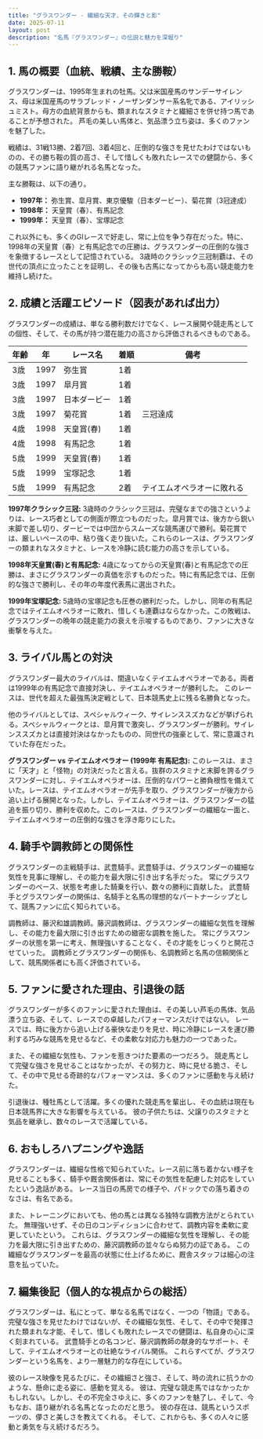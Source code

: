 ```yaml
---
title: "グラスワンダー - 繊細な天才、その輝きと影"
date: 2025-07-11
layout: post
description: "名馬『グラスワンダー』の伝説と魅力を深堀り"
---
```


## 1. 馬の概要（血統、戦績、主な勝鞍）

グラスワンダーは、1995年生まれの牡馬。父は米国産馬のサンデーサイレンス、母は米国産馬のサラブレッド・ノーザンダンサー系名牝である、アイリッシュミスト。母方の血統背景からも、類まれなスタミナと繊細さを併せ持つ馬であることが予想された。  芦毛の美しい馬体と、気品漂う立ち姿は、多くのファンを魅了した。

戦績は、31戦13勝、2着7回、3着4回と、圧倒的な強さを見せたわけではないものの、その勝ち鞍の質の高さ、そして惜しくも敗れたレースでの健闘から、多くの競馬ファンに語り継がれる名馬となった。

主な勝鞍は、以下の通り。

* **1997年：** 弥生賞、皐月賞、東京優駿（日本ダービー）、菊花賞（3冠達成）
* **1998年：** 天皇賞（春）、有馬記念
* **1999年：** 天皇賞（春）、宝塚記念


これ以外にも、多くのGIレースで好走し、常に上位を争う存在だった。特に、1998年の天皇賞（春）と有馬記念での圧勝は、グラスワンダーの圧倒的な強さを象徴するレースとして記憶されている。  3歳時のクラシック三冠制覇は、その世代の頂点に立ったことを証明し、その後も古馬になってからも高い競走能力を維持し続けた。


## 2. 成績と活躍エピソード（図表があれば出力）

グラスワンダーの成績は、単なる勝利数だけでなく、レース展開や競走馬としての個性、そして、その馬が持つ潜在能力の高さから評価されるべきものである。


| 年齢 | 年 | レース名 | 着順 | 備考 |
|---|---|---|---|---|
| 3歳 | 1997 | 弥生賞 | 1着 | |
| 3歳 | 1997 | 皐月賞 | 1着 | |
| 3歳 | 1997 | 日本ダービー | 1着 | |
| 3歳 | 1997 | 菊花賞 | 1着 | 三冠達成 |
| 4歳 | 1998 | 天皇賞(春) | 1着 | |
| 4歳 | 1998 | 有馬記念 | 1着 | |
| 5歳 | 1999 | 天皇賞(春) | 1着 | |
| 5歳 | 1999 | 宝塚記念 | 1着 | |
| 5歳 | 1999 | 有馬記念 | 2着 |  テイエムオペラオーに敗れる |


**1997年クラシック三冠:** 3歳時のクラシック三冠は、完璧なまでの強さというよりは、レース巧者としての側面が際立つものだった。皐月賞では、後方から鋭い末脚で差し切り、ダービーでは中団からスムーズな競馬運びで勝利。菊花賞では、厳しいペースの中、粘り強く走り抜いた。これらのレースは、グラスワンダーの類まれなスタミナと、レースを冷静に読む能力の高さを示している。

**1998年天皇賞(春)と有馬記念:** 4歳になってからの天皇賞(春)と有馬記念での圧勝は、まさにグラスワンダーの真価を示すものだった。特に有馬記念では、圧倒的な強さで勝利し、その年の年度代表馬に選出された。

**1999年宝塚記念:** 5歳時の宝塚記念も圧巻の勝利だった。しかし、同年の有馬記念ではテイエムオペラオーに敗れ、惜しくも連覇はならなかった。この敗戦は、グラスワンダーの晩年の競走能力の衰えを示唆するものであり、ファンに大きな衝撃を与えた。



## 3. ライバル馬との対決

グラスワンダー最大のライバルは、間違いなくテイエムオペラオーである。両者は1999年の有馬記念で直接対決し、テイエムオペラオーが勝利した。  このレースは、世代を超えた最強馬決定戦として、日本競馬史上に残る名勝負となった。

他のライバルとしては、スペシャルウィーク、サイレンススズカなどが挙げられる。スペシャルウィークとは、皐月賞で激突し、グラスワンダーが勝利。サイレンススズカとは直接対決はなかったものの、同世代の強豪として、常に意識されていた存在だった。


**グラスワンダー vs テイエムオペラオー (1999年 有馬記念):**  このレースは、まさに「天才」と「怪物」の対決だったと言える。抜群のスタミナと末脚を誇るグラスワンダーに対し、テイエムオペラオーは、圧倒的なパワーと勝負根性を備えていた。レースは、テイエムオペラオーが先手を取り、グラスワンダーが後方から追い上げる展開となった。しかし、テイエムオペラオーは、グラスワンダーの猛追を振り切り、勝利を収めた。このレースは、グラスワンダーの繊細な一面と、テイエムオペラオーの圧倒的な強さを浮き彫りにした。


## 4. 騎手や調教師との関係性

グラスワンダーの主戦騎手は、武豊騎手。武豊騎手は、グラスワンダーの繊細な気性を見事に理解し、その能力を最大限に引き出す名手だった。  常にグラスワンダーのペース、状態を考慮した騎乗を行い、数々の勝利に貢献した。  武豊騎手とグラスワンダーの関係は、名騎手と名馬の理想的なパートナーシップとして、競馬ファンに広く知られている。

調教師は、藤沢和雄調教師。藤沢調教師は、グラスワンダーの繊細な気性を理解し、その能力を最大限に引き出すための緻密な調教を施した。  常にグラスワンダーの状態を第一に考え、無理強いすることなく、その才能をじっくりと開花させていった。  調教師とグラスワンダーの関係も、名調教師と名馬の信頼関係として、競馬関係者にも高く評価されている。


## 5. ファンに愛された理由、引退後の話

グラスワンダーが多くのファンに愛された理由は、その美しい芦毛の馬体、気品漂う立ち姿、そして、レースでの卓越したパフォーマンスだけではない。  レースでは、時に後方から追い上げる豪快な走りを見せ、時に冷静にレースを運び勝利する巧みな競馬を見せるなど、その柔軟な対応力も魅力の一つであった。

また、その繊細な気性も、ファンを惹きつけた要素の一つだろう。  競走馬として完璧な強さを見せることはなかったが、その努力と、時に見せる脆さ、そして、その中で見せる奇跡的なパフォーマンスは、多くのファンに感動を与え続けた。

引退後は、種牡馬として活躍。多くの優れた競走馬を輩出し、その血統は現在も日本競馬界に大きな影響を与えている。  彼の子供たちは、父譲りのスタミナと気品を継承し、数々のレースで活躍している。


## 6. おもしろハプニングや逸話

グラスワンダーは、繊細な性格で知られていた。レース前に落ち着かない様子を見せることも多く、騎手や厩舎関係者は、常にその気性を配慮した対応をしていたという逸話がある。  レース当日の馬房での様子や、パドックでの落ち着きのなさは、有名である。

また、トレーニングにおいても、他の馬とは異なる独特な調教方法がとられていた。  無理強いせず、その日のコンディションに合わせて、調教内容を柔軟に変更していたという。  これらは、グラスワンダーの繊細な気性を理解し、その能力を最大限に引き出すための、藤沢調教師の並々ならぬ努力の証である。  この繊細なグラスワンダーを最高の状態に仕上げるために、厩舎スタッフは細心の注意を払っていた。


## 7. 編集後記（個人的な視点からの総括）

グラスワンダーは、私にとって、単なる名馬ではなく、一つの「物語」である。  完璧な強さを見せたわけではないが、その繊細な気性、そして、その中で発揮された類まれな才能、そして、惜しくも敗れたレースでの健闘は、私自身の心に深く刻まれている。  武豊騎手との名コンビ、藤沢調教師の献身的なサポート、そして、テイエムオペラオーとの壮絶なライバル関係。  これらすべてが、グラスワンダーという名馬を、より一層魅力的な存在にしている。

彼のレース映像を見るたびに、その繊細さと強さ、そして、時の流れに抗うかのような、懸命に走る姿に、感動を覚える。  彼は、完璧な競走馬ではなかったかもしれない。しかし、その不完全さゆえに、多くのファンを魅了し、そして、今もなお、語り継がれる名馬となったのだと思う。  彼の存在は、競馬というスポーツの、儚さと美しさを教えてくれる。  そして、これからも、多くの人々に感動と勇気を与え続けるだろう。
